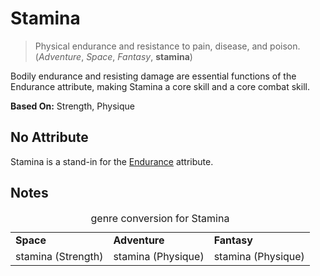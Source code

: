 Stamina
=======

> Physical endurance and resistance to pain, disease, and poison.
> (_Adventure_, _Space_, _Fantasy_, __stamina__)

Bodily endurance and resisting damage are essential functions of the Endurance
attribute, making Stamina a core skill and a core combat skill.

__Based On:__ <span title='Space'>Strength</span>, <span title='Adventure & Fantasy'>Physique</span>

No Attribute
------------

Stamina is a stand-in for the [Endurance](Endurance.md) attribute.

Notes
-----

<table>
<caption>genre conversion for Stamina</caption>
<tr><td><strong>Space</strong></td><td><strong>Adventure</strong></td><td><strong>Fantasy</strong></td></tr>
<tr><td>stamina (Strength)</td><td>stamina (Physique)</td><td>stamina (Physique)</td></tr>
</table>
